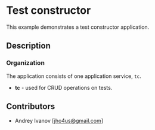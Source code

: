 # Test constructor 

This example demonstrates a test constructor application. 

## Description

### Organization

The application consists of one application service, `tc`.  

- __tc__ - used for CRUD operations on tests.

## Contributors
- Andrey Ivanov [jho4us@gmail.com]
